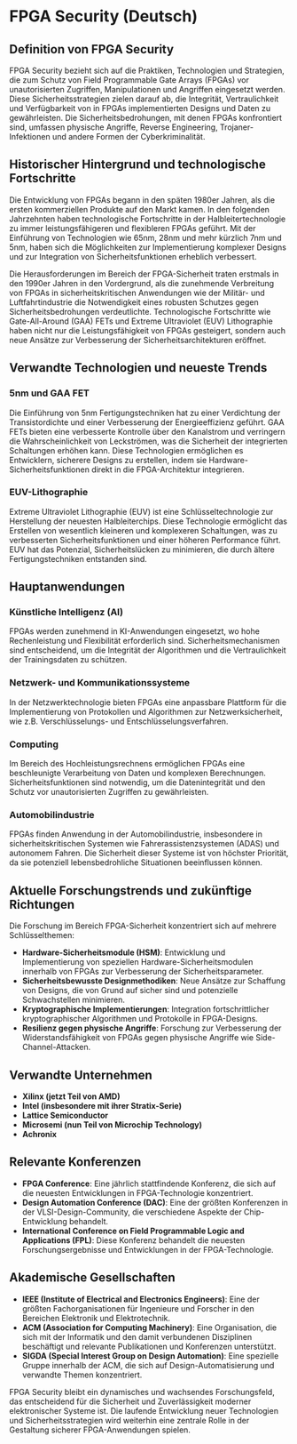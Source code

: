# FPGA Security (Deutsch)

## Definition von FPGA Security

FPGA Security bezieht sich auf die Praktiken, Technologien und Strategien, die zum Schutz von Field Programmable Gate Arrays (FPGAs) vor unautorisierten Zugriffen, Manipulationen und Angriffen eingesetzt werden. Diese Sicherheitsstrategien zielen darauf ab, die Integrität, Vertraulichkeit und Verfügbarkeit von in FPGAs implementierten Designs und Daten zu gewährleisten. Die Sicherheitsbedrohungen, mit denen FPGAs konfrontiert sind, umfassen physische Angriffe, Reverse Engineering, Trojaner-Infektionen und andere Formen der Cyberkriminalität.

## Historischer Hintergrund und technologische Fortschritte

Die Entwicklung von FPGAs begann in den späten 1980er Jahren, als die ersten kommerziellen Produkte auf den Markt kamen. In den folgenden Jahrzehnten haben technologische Fortschritte in der Halbleitertechnologie zu immer leistungsfähigeren und flexibleren FPGAs geführt. Mit der Einführung von Technologien wie 65nm, 28nm und mehr kürzlich 7nm und 5nm, haben sich die Möglichkeiten zur Implementierung komplexer Designs und zur Integration von Sicherheitsfunktionen erheblich verbessert.

Die Herausforderungen im Bereich der FPGA-Sicherheit traten erstmals in den 1990er Jahren in den Vordergrund, als die zunehmende Verbreitung von FPGAs in sicherheitskritischen Anwendungen wie der Militär- und Luftfahrtindustrie die Notwendigkeit eines robusten Schutzes gegen Sicherheitsbedrohungen verdeutlichte. Technologische Fortschritte wie Gate-All-Around (GAA) FETs und Extreme Ultraviolet (EUV) Lithographie haben nicht nur die Leistungsfähigkeit von FPGAs gesteigert, sondern auch neue Ansätze zur Verbesserung der Sicherheitsarchitekturen eröffnet.

## Verwandte Technologien und neueste Trends

### 5nm und GAA FET

Die Einführung von 5nm Fertigungstechniken hat zu einer Verdichtung der Transistordichte und einer Verbesserung der Energieeffizienz geführt. GAA FETs bieten eine verbesserte Kontrolle über den Kanalstrom und verringern die Wahrscheinlichkeit von Leckströmen, was die Sicherheit der integrierten Schaltungen erhöhen kann. Diese Technologien ermöglichen es Entwicklern, sicherere Designs zu erstellen, indem sie Hardware-Sicherheitsfunktionen direkt in die FPGA-Architektur integrieren.

### EUV-Lithographie

Extreme Ultraviolet Lithographie (EUV) ist eine Schlüsseltechnologie zur Herstellung der neuesten Halbleiterchips. Diese Technologie ermöglicht das Erstellen von wesentlich kleineren und komplexeren Schaltungen, was zu verbesserten Sicherheitsfunktionen und einer höheren Performance führt. EUV hat das Potenzial, Sicherheitslücken zu minimieren, die durch ältere Fertigungstechniken entstanden sind.

## Hauptanwendungen

### Künstliche Intelligenz (AI)

FPGAs werden zunehmend in KI-Anwendungen eingesetzt, wo hohe Rechenleistung und Flexibilität erforderlich sind. Sicherheitsmechanismen sind entscheidend, um die Integrität der Algorithmen und die Vertraulichkeit der Trainingsdaten zu schützen.

### Netzwerk- und Kommunikationssysteme

In der Netzwerktechnologie bieten FPGAs eine anpassbare Plattform für die Implementierung von Protokollen und Algorithmen zur Netzwerksicherheit, wie z.B. Verschlüsselungs- und Entschlüsselungsverfahren.

### Computing

Im Bereich des Hochleistungsrechnens ermöglichen FPGAs eine beschleunigte Verarbeitung von Daten und komplexen Berechnungen. Sicherheitsfunktionen sind notwendig, um die Datenintegrität und den Schutz vor unautorisierten Zugriffen zu gewährleisten.

### Automobilindustrie

FPGAs finden Anwendung in der Automobilindustrie, insbesondere in sicherheitskritischen Systemen wie Fahrerassistenzsystemen (ADAS) und autonomem Fahren. Die Sicherheit dieser Systeme ist von höchster Priorität, da sie potenziell lebensbedrohliche Situationen beeinflussen können.

## Aktuelle Forschungstrends und zukünftige Richtungen

Die Forschung im Bereich FPGA-Sicherheit konzentriert sich auf mehrere Schlüsselthemen:

- **Hardware-Sicherheitsmodule (HSM)**: Entwicklung und Implementierung von speziellen Hardware-Sicherheitsmodulen innerhalb von FPGAs zur Verbesserung der Sicherheitsparameter.
- **Sicherheitsbewusste Designmethodiken**: Neue Ansätze zur Schaffung von Designs, die von Grund auf sicher sind und potenzielle Schwachstellen minimieren.
- **Kryptographische Implementierungen**: Integration fortschrittlicher kryptographischer Algorithmen und Protokolle in FPGA-Designs.
- **Resilienz gegen physische Angriffe**: Forschung zur Verbesserung der Widerstandsfähigkeit von FPGAs gegen physische Angriffe wie Side-Channel-Attacken.

## Verwandte Unternehmen

- **Xilinx (jetzt Teil von AMD)**
- **Intel (insbesondere mit ihrer Stratix-Serie)**
- **Lattice Semiconductor**
- **Microsemi (nun Teil von Microchip Technology)**
- **Achronix**

## Relevante Konferenzen

- **FPGA Conference**: Eine jährlich stattfindende Konferenz, die sich auf die neuesten Entwicklungen in FPGA-Technologie konzentriert.
- **Design Automation Conference (DAC)**: Eine der größten Konferenzen in der VLSI-Design-Community, die verschiedene Aspekte der Chip-Entwicklung behandelt.
- **International Conference on Field Programmable Logic and Applications (FPL)**: Diese Konferenz behandelt die neuesten Forschungsergebnisse und Entwicklungen in der FPGA-Technologie.

## Akademische Gesellschaften

- **IEEE (Institute of Electrical and Electronics Engineers)**: Eine der größten Fachorganisationen für Ingenieure und Forscher in den Bereichen Elektronik und Elektrotechnik.
- **ACM (Association for Computing Machinery)**: Eine Organisation, die sich mit der Informatik und den damit verbundenen Disziplinen beschäftigt und relevante Publikationen und Konferenzen unterstützt.
- **SIGDA (Special Interest Group on Design Automation)**: Eine spezielle Gruppe innerhalb der ACM, die sich auf Design-Automatisierung und verwandte Themen konzentriert.

FPGA Security bleibt ein dynamisches und wachsendes Forschungsfeld, das entscheidend für die Sicherheit und Zuverlässigkeit moderner elektronischer Systeme ist. Die laufende Entwicklung neuer Technologien und Sicherheitsstrategien wird weiterhin eine zentrale Rolle in der Gestaltung sicherer FPGA-Anwendungen spielen.